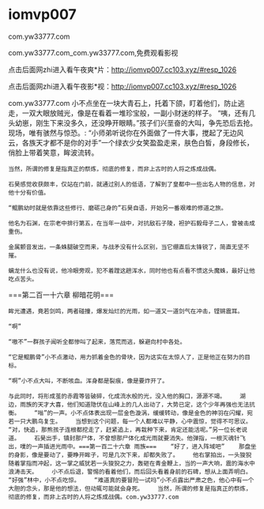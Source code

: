# iomvp007
com.yw33777.com

com.yw33777.com_com.yw33777.com,免费观看影视

点击后面网zhi进入看午夜爽*片：http://iomvp007.cc103.xyz/#resp_1026

点击后面网zhi进入看午夜影*视：http://iomvp007.cc103.xyz/#resp_1026

com.yw33777.com    小不点坐在一块大青石上，托着下颌，盯着他们，防止逃走，一双大眼放贼光，像是在看着一堆珍宝般，一副小财迷的样子。    “咦，还有几头幼崽，刚生下来没多久，还没睁开眼睛。”孩子们兴垩奋的大叫，争先恐后去抢。    现场，唯有骇然与惊恐。:    “小师弟听说你在外面做了一件大事，搅起了无边风云，各族天才都不是你的对手”一个绿衣少女笑盈盈走来，肤色白皙，身段修长，俏脸上带着笑意，眸波流转。

    当然，所谓的修复是指真正的祭炼，彻底的修复，而非上古时的人将之炼成战偶。

    石昊感觉收获颇丰，仅站在门前，就通过别人的低语，了解到了皇都中一些出名人物的信息，对他十分有价值。

    “鲲鹏幼时就是依靠这些修行、磨砺己身的”石昊自语，开始另一番艰难的修道之旅。

    他名为石渊，在宗老中排行第五，在当年一战中，对抗敌石子陵，袒护石毅母子二人，曾被击成重伤。

    金属颤音发出，一条蛛腿破空而来，与战矛没有什么区别，当它绷直后太锋锐了，简直无坚不摧。

    螭龙什么也没有说，他冷眼旁观，犯不着蹚这趟浑水，同时他也有点看不惯这头魔蛛，最好让他吃点苦头。

===第二百一十六章 柳暗花明===

    眸光遭遇，竟若剑鸣，两者碰撞，爆发灿烂的光雨，如一道又一道剑气在冲击，铿锵震耳。

    “啊”

    “嗷不”一群孩子闻听全都惨叫了起来，落荒而逃，躲避向村中各处。

    “它是鲲鹏骨”小不点激动，用力抓着金色的骨块，因为这实在太惊人了，正是他正在努力的目标。

    “啊”小不点大叫，不断咳血。浑身都是裂痕，像是要炸开了。

    与此同时，将形成茧的赤霞等皆破碎，化成流水般的光，没入他的胸口，源源不竭。    湖边，雨族的天才大喜，他们知道隐伏在山峰上的几人出动了，大势已定，这个少年再强也无法抗衡。    “嗡”的一声。小不点体表出现一层金色漩涡，缓缓转动，像是金色的神羽在闪耀，宛若一只大鹏鸟复生。    当想到这个问题，每一个人都难以平静，心中震惊，觉得不可思议。    “对，快追，那熊孩子连根都挖走了，赶紧追上，再栽种下来，肯定还能活呢。”另一位长老说道。    石昊出手，镇封那尸体，不曾想那尸体化成光雨就要消失。他弹指，一根灭魂针飞出，噗的一声插进光雨中。===第一百二十六章 雨族===    “好了，进入阵域吧”    那盘坐的身影，像是要动了，要睁开眸子，可是几次下来，却都失败了。    他右掌拍出，一头狻猊随着掌指而冲起，这一掌之威犹若一头狻猊之力，轰砸在青金鞭上，当的一声大响，震的海水中浪涛击天。    小不点后退，警惕的看着他们，而后回头看着身前的石碑，想从上面弄明白。    “好强”林中，小不点吃惊。    “难道真的要冒险一试吗”小不点露出严肃之色，他心中有一个大胆的念头，那是他的想法，但动辄可能就会身死。    当然，所谓的修复是指真正的祭炼，彻底的修复，而非上古时的人将之炼成战偶。com.yw33777.com
